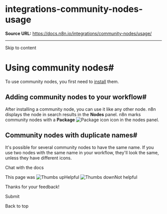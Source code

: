 # integrations-community-nodes-usage

**Source URL:** https://docs.n8n.io/integrations/community-nodes/usage/

---

Skip to content 

[ ](https://github.com/n8n-io/n8n-docs/edit/main/docs/integrations/community-nodes/usage.md "Edit this page")

# Using community nodes#

To use community nodes, you first need to [install](../installation/) them.

## Adding community nodes to your workflow#

After installing a community node, you can use it like any other node. n8n displays the node in search results in the **Nodes** panel. n8n marks community nodes with a **Package** ![Package icon](../../../_images/common-icons/package.png) icon in the nodes panel.

## Community nodes with duplicate names#

It's possible for several community nodes to have the same name. If you use two nodes with the same name in your workflow, they'll look the same, unless they have different icons.

Chat with the docs

This page was ![Thumbs up](/_images/assets/thumb_up.png)Helpful  ![Thumbs down](/_images/assets/thumb_down.png)Not helpful 

Thanks for your feedback! 

Submit 

Back to top